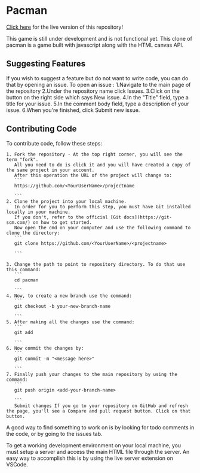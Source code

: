 # Pacman
[Click here](https://pacman-q1go.onrender.com/) for the live version of this repository!

This game is still under development and is not functional yet. This clone of pacman is a game built with javascript along with the HTML canvas API.

## Suggesting Features
If you wish to suggest a feature but do not want to write code, you can do that by opening an issue. 
To open an issue :
    1.Navigate to the main page of the repository
    2.Under the repository name click Issues.
    3.Click on the button on the right side which says New issue.
    4.In the "Title" field, type a title for your issue.
    5.In the comment body field, type a description of your issue.
    6.When you're finished, click Submit new issue.
 


## Contributing Code

To contribute code, follow these steps:

    1. Fork the repository - At the top right corner, you will see the term "fork".
       All you need to do is click it and you will have created a copy of the same project in your account.
       After this operation the URL of the project will change to:
       ```
       https://github.com/<YourUserName>/projectname

       ```
    2. Clone the project into your local machine.
       In order for you to perform this step, you must have Git installed locally in your machine. 
       If you don't, refer to the official [Git docs](https://git-scm.com/) on how to get started.
       Now open the cmd on your computer and use the following command to clone the directory:
       ```
       git clone https://github.com/<YourUserName>/<projectname> 

       ```
       
    3. Change the path to point to repository directory. To do that use this command: 
       ```
       cd pacman

       ```
    4. Now, to create a new branch use the command: 
       ```
       git checkout -b your-new-branch-name

       ```
    5. After making all the changes use the command:
       ```
       git add

       ```
    6. Now commit the changes by:
       ```
       git commit -m "<message here>"

       ```
    7. Finally push your changes to the main repository by using the command:
       ```
       git push origin <add-your-branch-name>

       ```
       Submit changes If you go to your repository on GitHub and refresh the page, you'll see a Compare and pull request button. Click on that button.

       

A good way to find something to work on is by looking for todo comments in the code, or by going to the issues tab.

To get a working development environment on your local machine, you must setup a server and access the main HTML file through the server. An easy way to accomplish this is by using the live server extension on VSCode.
